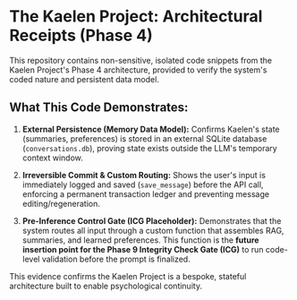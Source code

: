 # The Kaelen Project: Architectural Receipts (Phase 4)

This repository contains non-sensitive, isolated code snippets from the Kaelen Project's Phase 4 architecture, provided to verify the system's coded nature and persistent data model.

## What This Code Demonstrates:

1.  **External Persistence (Memory Data Model):** Confirms Kaelen's state (summaries, preferences) is stored in an external SQLite database (`conversations.db`), proving state exists outside the LLM's temporary context window.

2.  **Irreversible Commit & Custom Routing:** Shows the user's input is immediately logged and saved (`save_message`) before the API call, enforcing a permanent transaction ledger and preventing message editing/regeneration.

3.  **Pre-Inference Control Gate (ICG Placeholder):** Demonstrates that the system routes all input through a custom function that assembles RAG, summaries, and learned preferences. This function is the **future insertion point for the Phase 9 Integrity Check Gate (ICG)** to run code-level validation before the prompt is finalized.

This evidence confirms the Kaelen Project is a bespoke, stateful architecture built to enable psychological continuity.

